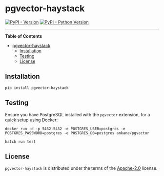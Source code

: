 # pgvector-haystack

[![PyPI - Version](https://img.shields.io/pypi/v/pgvector-haystack.svg)](https://pypi.org/project/pgvector-haystack)
[![PyPI - Python Version](https://img.shields.io/pypi/pyversions/pgvector-haystack.svg)](https://pypi.org/project/pgvector-haystack)

---

**Table of Contents**

- [pgvector-haystack](#pgvector-haystack)
  - [Installation](#installation)
  - [Testing](#testing)
  - [License](#license)

## Installation

```console
pip install pgvector-haystack
```

## Testing

Ensure you have PostgreSQL installed with the `pgvector` extension, for a quick setup using Docker:
```
docker run -d -p 5432:5432 -e POSTGRES_USER=postgres -e POSTGRES_PASSWORD=postgres -e POSTGRES_DB=postgres ankane/pgvector
```


```console
hatch run test
```

## License

`pgvector-haystack` is distributed under the terms of the [Apache-2.0](https://spdx.org/licenses/Apache-2.0.html) license.
